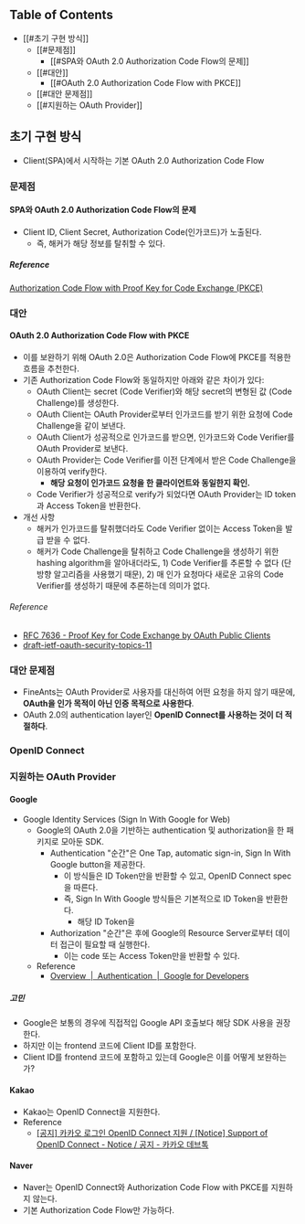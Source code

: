 

## Table of Contents
- [[#초기 구현 방식]]
	- [[#문제점]]
		- [[#SPA와 OAuth 2.0 Authorization Code Flow의 문제]]
	- [[#대안]]
		- [[#OAuth 2.0 Authorization Code Flow with PKCE]]
	- [[#대안 문제점]]
	- [[#지원하는 OAuth Provider]]

## 초기 구현 방식
- Client(SPA)에서 시작하는 기본 OAuth 2.0 Authorization Code Flow
### 문제점
#### SPA와 OAuth 2.0 Authorization Code Flow의 문제
- Client ID, Client Secret, Authorization Code(인가코드)가 노출된다.
	- 즉, 해커가 해당 정보를 탈취할 수 있다.
##### Reference
[Authorization Code Flow with Proof Key for Code Exchange (PKCE)](https://auth0.com/docs/get-started/authentication-and-authorization-flow/authorization-code-flow-with-proof-key-for-code-exchange-pkce)
### 대안
#### OAuth 2.0 Authorization Code Flow with PKCE
- 이를 보완하기 위해 OAuth 2.0은 Authorization Code Flow에 PKCE를 적용한 흐름을 추천한다.
- 기존 Authorization Code Flow와 동일하지만 아래와 같은 차이가 있다:
	- OAuth Client는 secret (Code Verifier)와 해당 secret의 변형된 값 (Code Challenge)를 생성한다.
	- OAuth Client는 OAuth Provider로부터 인가코드를 받기 위한 요청에 Code Challenge을 같이 보낸다.
	- OAuth Client가 성공적으로 인가코드를 받으면, 인가코드와 Code Verifier를 OAuth Provider로 보낸다.
	- OAuth Provider는 Code Verifier를 이전 단계에서 받은 Code Challenge을 이용하여 verify한다.
		- **해당 요청이 인가코드 요청을 한 클라이언트와 동일한지 확인.**
	- Code Verifier가 성공적으로 verify가 되었다면 OAuth Provider는 ID token과 Access Token을 반환한다.
- 개선 사항
	- 해커가 인가코드를 탈취했더라도 Code Verifier 없이는 Access Token을 발급 받을 수 없다.
	- 해커가 Code Challenge을 탈취하고 Code Challenge을 생성하기 위한 hashing algorithm을 알아내더라도, 1) Code Verifier를 추론할 수 없다 (단방향 알고리즘을 사용했기 때문), 2) 매 인가 요청마다 새로운 고유의 Code Verifier를 생성하기 때문에 추론하는데 의미가 없다.
###### Reference
- [RFC 7636 - Proof Key for Code Exchange by OAuth Public Clients](https://datatracker.ietf.org/doc/html/rfc7636)
- [draft-ietf-oauth-security-topics-11](https://datatracker.ietf.org/doc/html/draft-ietf-oauth-security-topics-11)
### 대안 문제점
- FineAnts는 OAuth Provider로 사용자를 대신하여 어떤 요청을 하지 않기 때문에, **OAuth을 인가 목적이 아닌 인증 목적으로 사용한다**.
- OAuth 2.0의 authentication layer인 **OpenID Connect를 사용하는 것이 더 적절하다**.

### OpenID Connect

### 지원하는 OAuth Provider
#### Google
- Google Identity Services (Sign In With Google for Web)
	- Google의 OAuth 2.0을 기반하는 authentication 및 authorization을 한 패키지로 모아둔 SDK.
		- Authentication "순간"은 One Tap, automatic sign-in, Sign In With Google button을 제공한다.
			- 이 방식들은 ID Token만을 반환할 수 있고, OpenID Connect spec을 따른다.
			- 즉, Sign In With Google 방식들은 기본적으로 ID Token을 반환한다.
				- 해당 ID Token을 
		- Authorization "순간"은 후에 Google의 Resource Server로부터 데이터 접근이 필요할 때 실행한다.
			- 이는 code 또는 Access Token만을 반환할 수 있다.
	- Reference
		- [Overview  |  Authentication  |  Google for Developers](https://developers.google.com/identity/gsi/web/guides/overview#compare_to_oauth_and_openid_connect)
##### 고민
- Google은 보통의 경우에 직접적입 Google API 호출보다 해당 SDK 사용을 권장한다.
- 하지만 이는 frontend 코드에 Client ID를 포함한다.
- Client ID를 frontend 코드에 포함하고 있는데 Google은 이를 어떻게 보완하는가?
#### Kakao
- Kakao는 OpenID Connect을 지원한다.
- Reference
	- [[공지] 카카오 로그인 OpenID Connect 지원 / [Notice] Support of OpenID Connect - Notice / 공지 - 카카오 데브톡](https://devtalk.kakao.com/t/openid-connect-notice-support-of-openid-connect/121888)
#### Naver
- Naver는 OpenID Connect와 Authorization Code Flow with PKCE를 지원하지 않는다.
- 기본 Authorization Code Flow만 가능하다.



